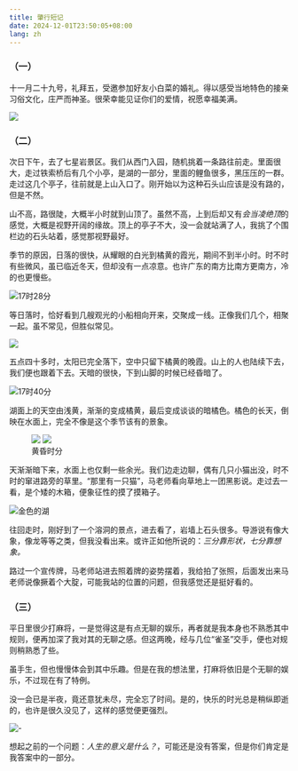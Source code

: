 ```yaml
---
title: 肇行短记
date: 2024-12-01T23:50:05+08:00
lang: zh 
---
```


### （一）

十一月二十九号，礼拜五，受邀参加好友小白菜的婚礼。得以感受当地特色的接亲习俗文化，庄严而神圣。很荣幸能见证你们的爱情，祝愿幸福美满。

![](https://s2.loli.net/2025/02/12/gyNbzKofLUH8GT6.jpg)


### （二）

次日下午，去了七星岩景区。我们从西门入园，随机挑着一条路往前走。里面很大，走过铁索桥后有几个小亭，是湖的一部分，里面的鲤鱼很多，黑压压的一群。走过这几个亭子，往前就是上山入口了。刚开始以为这种石头山应该是没有路的，但是不然。

山不高，路很陡，大概半小时就到山顶了。虽然不高，上到后却又有*会当凌绝顶*的感觉，大概是视野开阔的缘故。顶上的亭子不大，没一会就站满了人，我挑了个围栏边的石头站着，感觉那视野最好。

季节的原因，日落的很快，从耀眼的白光到橘黄的霞光，期间不到半小时。时不时有些微风，虽已临近冬天，但却没有一点凉意。也许广东的南方比南方更南方，冷的也更慢些。

![17时28分](https://s2.loli.net/2024/12/03/LiShEWmY6e5bFdg.jpg)


等日落时，恰好看到几艘观光的小船相向开来，交聚成一线。正像我们几个，相聚一起。虽不常见，但胜似常见。

![](https://s2.loli.net/2024/12/03/BRejNZlnb8hWCYF.jpg)


五点四十多时，太阳已完全落下，空中只留下橘黄的晚霞。山上的人也陆续下去，我们便也跟着下去。天暗的很快，下到山脚的时候已经昏暗了。

![17时40分](https://s2.loli.net/2024/12/03/eWANry1g4MBDkIK.jpg)


湖面上的天空由浅黄，渐渐的变成橘黄，最后变成谈谈的暗橘色。橘色的长天，倒映在水面上，完全不像是这个季节该有的景象。

<figure>
  <div grid="~ cols-1 md:cols-2 gap-1">
    <img src="https://s2.loli.net/2024/12/03/8DROX6g1FSLliUK.jpg" shadow important-m0 />
    <img src="https://s2.loli.net/2024/12/03/41KjJ6dEsvzBGND.jpg" shadow important-m0 />
  </div>
  <figcaption text-center>黄昏时分</figcaption>
</figure>


天渐渐暗下来，水面上也仅剩一些余光。我们边走边聊，偶有几只小猫出没，时不时的窜进路旁的草里。“那里有一只猫”，马老师看向草地上一团黑影说。走过去一看，是个矮的木箱，便象征性的摸了摸箱子。

![金色的湖](https://s2.loli.net/2024/12/03/Qoa5HKNVfBA8R4G.jpg)


往回走时，刚好到了一个溶洞的景点，进去看了，岩墙上石头很多。导游说有像大象，像龙等等之类，但我没看出来。或许正如他所说的：*三分靠形状，七分靠想象。*

路过一个宣传牌，马老师站进去照着牌的姿势摆着，我给拍了张照，后面发出来马老师说像撅着个大腚，可能我站的位置的问题，但我感觉还是挺好看的。



### （三）

平日里很少打麻将，一是觉得这是有点无聊的娱乐，再者就是我本身也不熟悉其中规则，便再加深了我对其的无聊之感。但这两晚，经与几位“雀圣”交手，便也对规则稍熟悉了些。

虽手生，但也慢慢体会到其中乐趣。但是在我的想法里，打麻将依旧是个无聊的娱乐，不过现在有了特例。

没一会已是半夜，竟还意犹未尽，完全忘了时间。是的，快乐的时光总是稍纵即逝的，也许是很久没见了，这样的感觉便更强烈。

![-](https://s2.loli.net/2025/02/12/GDzmCe9FtUVBJT5.jpg)


想起之前的一个问题：*人生的意义是什么？*，可能还是没有答案，但是你们肯定是我答案中的一部分。
